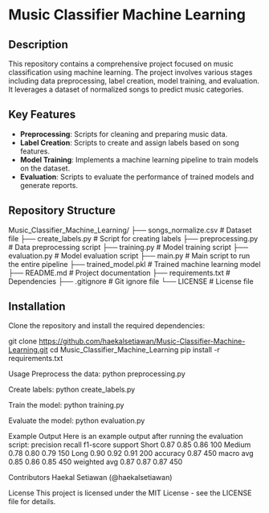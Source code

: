 # Music Classifier Machine Learning

## Description
This repository contains a comprehensive project focused on music classification using machine learning. The project involves various stages including data preprocessing, label creation, model training, and evaluation. It leverages a dataset of normalized songs to predict music categories.

## Key Features
- **Preprocessing**: Scripts for cleaning and preparing music data.
- **Label Creation**: Scripts to create and assign labels based on song features.
- **Model Training**: Implements a machine learning pipeline to train models on the dataset.
- **Evaluation**: Scripts to evaluate the performance of trained models and generate reports.

## Repository Structure
Music_Classifier_Machine_Learning/ ├── songs_normalize.csv # Dataset file ├── create_labels.py # Script for creating labels ├── preprocessing.py # Data preprocessing script ├── training.py # Model training script ├── evaluation.py # Model evaluation script ├── main.py # Main script to run the entire pipeline ├── trained_model.pkl # Trained machine learning model ├── README.md # Project documentation ├── requirements.txt # Dependencies ├── .gitignore # Git ignore file └── LICENSE # License file

## Installation
Clone the repository and install the required dependencies:

git clone https://github.com/haekalsetiawan/Music-Classifier-Machine-Learning.git
cd Music_Classifier_Machine_Learning
pip install -r requirements.txt

Usage
Preprocess the data:
python preprocessing.py

Create labels:
python create_labels.py

Train the model:
python training.py

Evaluate the model:
python evaluation.py

Example Output
Here is an example output after running the evaluation script:
              precision    recall  f1-score   support
      Short       0.87      0.85      0.86       100
     Medium       0.78      0.80      0.79       150
       Long       0.90      0.92      0.91       200
   accuracy                           0.87       450
  macro avg       0.85      0.86      0.85       450
weighted avg       0.87      0.87      0.87       450

Contributors
Haekal Setiawan (@haekalsetiawan)

License
This project is licensed under the MIT License - see the LICENSE file for details.
